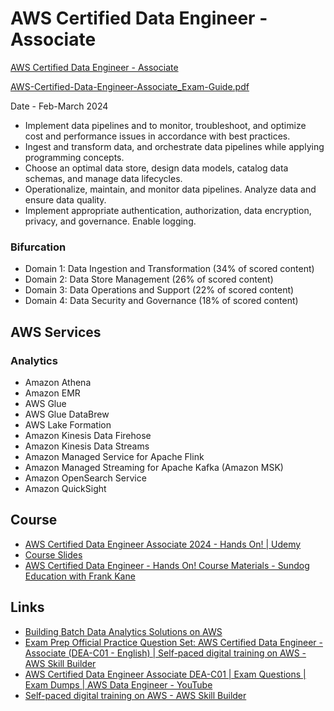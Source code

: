 # AWS Certified Data Engineer - Associate

[AWS Certified Data Engineer - Associate](https://aws.amazon.com/certification/certified-data-engineer-associate/)

[AWS-Certified-Data-Engineer-Associate\_Exam-Guide.pdf](https://d1.awsstatic.com/training-and-certification/docs-data-engineer-associate/AWS-Certified-Data-Engineer-Associate_Exam-Guide.pdf)

Date - Feb-March 2024

- Implement data pipelines and to monitor, troubleshoot, and optimize cost and performance issues in accordance with best practices.
- Ingest and transform data, and orchestrate data pipelines while applying programming concepts.
- Choose an optimal data store, design data models, catalog data schemas, and manage data lifecycles.
- Operationalize, maintain, and monitor data pipelines. Analyze data and ensure data quality.
- Implement appropriate authentication, authorization, data encryption, privacy, and governance. Enable logging.

### Bifurcation

- Domain 1: Data Ingestion and Transformation (34% of scored content)
- Domain 2: Data Store Management (26% of scored content)
- Domain 3: Data Operations and Support (22% of scored content)
- Domain 4: Data Security and Governance (18% of scored content)

## AWS Services

### Analytics

- Amazon Athena
- Amazon EMR
- AWS Glue
- AWS Glue DataBrew
- AWS Lake Formation
- Amazon Kinesis Data Firehose
- Amazon Kinesis Data Streams
- Amazon Managed Service for Apache Flink
- Amazon Managed Streaming for Apache Kafka (Amazon MSK)
- Amazon OpenSearch Service
- Amazon QuickSight

## Course

- [AWS Certified Data Engineer Associate 2024 - Hands On! | Udemy](https://www.udemy.com/course/aws-data-engineer/)
- [Course Slides](https://dw9ne0o7jcasn.cloudfront.net/AWSDataEngineer/AWSCertifiedDataEngineerSlides.pdf)
- [AWS Certified Data Engineer - Hands On! Course Materials - Sundog Education with Frank Kane](https://www.sundog-education.com/aws-data-engineer/)

## Links

- [Building Batch Data Analytics Solutions on AWS](https://aws.amazon.com/training/classroom/building-batch-data-analytics-solutions-on-aws/)
- [Exam Prep Official Practice Question Set: AWS Certified Data Engineer - Associate (DEA-C01 - English) | Self-paced digital training on AWS - AWS Skill Builder](https://explore.skillbuilder.aws/learn/course/external/view/elearning/16985/aws-certified-data-engineer-associate-official-practice-question-set-dea-c01-english)
- [AWS Certified Data Engineer Associate DEA-C01 | Exam Questions | Exam Dumps | AWS Data Engineer - YouTube](https://www.youtube.com/watch?v=95k6eSe9alE)
- [Self-paced digital training on AWS - AWS Skill Builder](https://explore.skillbuilder.aws/learn/course/external/view/elearning/18546/exam-prep-standard-course-aws-certified-data-engineer-associate-dea-c01?trk=e6934e10-170d-4c94-bf7b-b88f95ed0f47&sc_channel=el)
